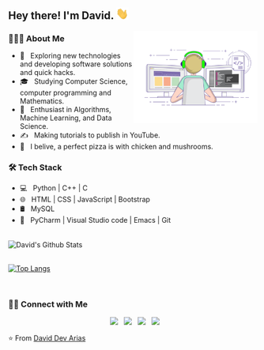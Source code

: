 <h2> Hey there! I'm David. <img src="https://raw.githubusercontent.com/devarias/devarias/main/Hi.gif" width="25"></h2>
<img align="right" alt="GIF" src="https://raw.githubusercontent.com/devarias/devarias/main/home.gif" width="250"/>

<h3> 👨🏻‍💻 About Me </h3>

- 🤔 &nbsp; Exploring new technologies and developing software solutions and quick hacks.
- 🎓 &nbsp; Studying Computer Science, computer programming and Mathematics.
- 🌱 &nbsp; Enthusiast in Algorithms, Machine Learning, and Data Science.
- ✍️ &nbsp; Making tutorials to publish in YouTube.
- 🍕 &nbsp; I belive, a perfect pizza is with chicken and mushrooms.

<h3>🛠 Tech Stack</h3>

- 💻 &nbsp; Python | C++ | C
- 🌐 &nbsp; HTML | CSS | JavaScript | Bootstrap 
- 🛢 &nbsp; MySQL
- 🔧 &nbsp; PyCharm | Visual Studio code | Emacs | Git

<br>

<img align="center" src="https://github-readme-stats.vercel.app/api?username=devarias&include_all_commits=true&count_private=true&show_icons=true&line_height=20&title_color=7A7ADB&icon_color=2234AE&text_color=D3D3D3&bg_color=0,000000,130F40&hide=issues,prs" alt="David's Github Stats">


</br>
<br>

[![Top Langs](https://github-readme-stats.vercel.app/api/top-langs/?username=devarias&hide=jupyter&layout=compact&text_color=daf7dc&bg_color=151515)](https://github.com/devarias/)


</br>

<h3> 🤝🏻 Connect with Me </h3>

<p align="center">
&nbsp; <a href="https://www.twitter.com/DavidDevArias" target="_blank" rel="noopener noreferrer"><img src="https://img.icons8.com/plasticine/100/000000/twitter.png" width="50" /></a>
&nbsp; <a href="https://www.youtube.com/channel/UCpNbJNsdd4nQSUQ5J7ABi8A" target="_blank" rel="noopener noreferrer"><img src="https://img.icons8.com/plasticine/2x/youtube-music.png" width="50" /></a>
&nbsp; <a href="https://www.linkedin.com/in/devarias/" target="_blank" rel="noopener noreferrer"><img src="https://img.icons8.com/plasticine/100/000000/linkedin.png" width="50" /></a>
&nbsp; <a href="mailto:devarias90@gmail.com" target="_blank" rel="noopener noreferrer"><img src="https://img.icons8.com/plasticine/100/000000/gmail.png"  width="50" /></a>
</p>

⭐️ From [David Dev Arias](https://github.com/devarias)
